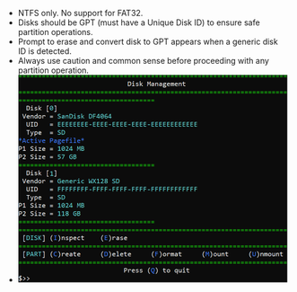 - NTFS only. No support for FAT32.
- Disks should be GPT (must have a Unique Disk ID) to ensure safe partition operations.
- Prompt to erase and convert disk to GPT appears when a generic disk ID is detected.
- Always use caution and common sense before proceeding with any partition operation.
- ![Alt text](/png/diskmanager.png "diskmanager")

